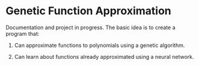 # Genetic Function Approximation

Documentation and project in progress. The basic idea is to create a program that:

1. Can approximate functions to polynomials using a genetic algorithm.

2. Can learn about functions already approximated using a neural network.